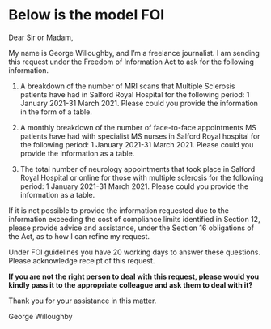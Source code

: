 # Below is the model FOI

Dear Sir or Madam,  

My name is George Willoughby, and I’m a freelance journalist. I am sending this request under the Freedom of Information Act to ask for the following information.

1.   A breakdown of the number of MRI scans that Multiple Sclerosis patients have had in Salford Royal Hospital for the following period: 1 January 2021-31 March 2021.
Please could you provide the information in the form of a table.


2.   A monthly breakdown of the number of face-to-face appointments MS patients have had with specialist MS nurses in Salford Royal hospital for the following period: 1 January 2021-31 March 2021.
Please could you provide the information as a table.

 

3. The total number of neurology appointments that took place in Salford Royal Hospital or online for those with multiple sclerosis for the following period: 1 January 2021-31 March 2021.
Please could you provide the information as a table.


If it is not possible to provide the information requested due to the information exceeding the cost of compliance limits identified in Section 12, please provide advice and assistance, under the Section 16 obligations of the Act, as to how I can refine my request.

 

Under FOI guidelines you have 20 working days to answer these questions. Please acknowledge receipt of this request.

 

**If you are not the right person to deal with this request, please would you kindly pass it to the appropriate colleague and ask them to deal with it?**

 

Thank you for your assistance in this matter.

 

George Willoughby
